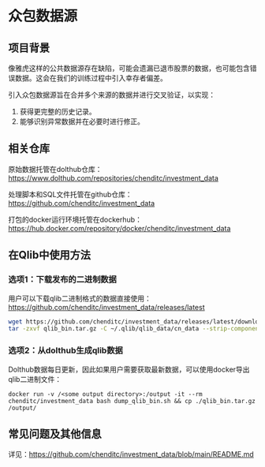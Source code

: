 # 众包数据源

## 项目背景
像雅虎这样的公共数据源存在缺陷，可能会遗漏已退市股票的数据，也可能包含错误数据。这会在我们的训练过程中引入幸存者偏差。

引入众包数据源旨在合并多个来源的数据并进行交叉验证，以实现：
1. 获得更完整的历史记录。
2. 能够识别异常数据并在必要时进行修正。

## 相关仓库
原始数据托管在dolthub仓库：https://www.dolthub.com/repositories/chenditc/investment_data

处理脚本和SQL文件托管在github仓库：https://github.com/chenditc/investment_data

打包的docker运行环境托管在dockerhub：https://hub.docker.com/repository/docker/chenditc/investment_data

## 在Qlib中使用方法
### 选项1：下载发布的二进制数据
用户可以下载qlib二进制格式的数据直接使用：https://github.com/chenditc/investment_data/releases/latest
```bash
wget https://github.com/chenditc/investment_data/releases/latest/download/qlib_bin.tar.gz
tar -zxvf qlib_bin.tar.gz -C ~/.qlib/qlib_data/cn_data --strip-components=2
```

### 选项2：从dolthub生成qlib数据
Dolthub数据每日更新，因此如果用户需要获取最新数据，可以使用docker导出qlib二进制文件：
```
docker run -v /<some output directory>:/output -it --rm chenditc/investment_data bash dump_qlib_bin.sh && cp ./qlib_bin.tar.gz /output/
```

## 常见问题及其他信息
详见：https://github.com/chenditc/investment_data/blob/main/README.md
